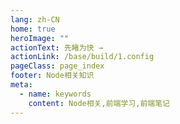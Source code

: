 ```yaml
---
lang: zh-CN
home: true
heroImage: ""
actionText: 先睹为快 →
actionLink: /base/build/1.config
pageClass: page_index
footer: Node相关知识
meta:
  - name: keywords
    content: Node相关,前端学习,前端笔记
---
```


<template>
    <div class="cont">
        <div id="large-header" class="large-header"></div>
    </div>
    <div class="features">
      <div class="feature">
        <h2><a href="/Web-Vue/base/engineering/1.start.html">Node基础知识</a></h2> 
        <p>掌握Vue组件间的多种通信方式及数据同步 渲染函数及jsx高阶应用 vue-cli3、vuex、vue-router</p>
      </div>
      <div class="feature">
        <h2><a href="/Web-Vue/base/project/1.configure.html">专项知识</a></h2> 
        <p>掌握http&https、网络、cookie&session&token</p>
      </div>
      <div class="feature">
        <h2><a href="/Web-Vue/base/engineering/1.start.html">Node相关书籍阅读</a></h2> 
        <p>《Node.js开发指南》、《了不起的Node.js》、《Node.js实战》、《深入浅出Node.js》</p>
      </div>
    </div>
</template>

